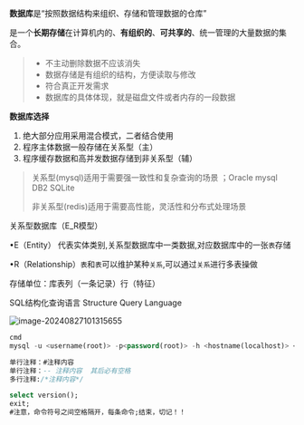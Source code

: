**数据库**是“按照数据结构来组织、存储和管理数据的仓库”

是一个**长期存储**在计算机内的、**有组织的**、**可共享的**、统一管理的大量数据的集合。

> - 不主动删除数据不应该消失
> - 数据存储是有组织的结构，方便读取与修改
> - 符合真正开发需求
> - 数据库的具体体现，就是磁盘文件或者内存的一段数据

**数据库选择**

1. 绝大部分应用采用混合模式，二者结合使用
2. 程序主体数据一般存储在关系型（主）
3. 程序缓存数据和高并发数据存储到非关系型（辅）

> 关系型(mysql)适用于需要强一致性和复杂查询的场景 ；Oracle mysql DB2 SQLite
>
> 非关系型(redis)适用于需要高性能，灵活性和分布式处理场景

关系型数据库（E_R模型）

•E（Entity） 代表实体类别,关系型数据库中一类数据,对应数据库中的一张`表`存储

•R（Relationship）`表`和`表`可以维护某种`关系`,可以通过`关系`进行多表操做

存储单位：库表列（一条记录）行（特征）

SQL结构化查询语言 Structure Query Language

![image-20240827101315655](C:\Users\ASUS\AppData\Roaming\Typora\typora-user-images\image-20240827101315655.png)

```sql
cmd
mysql -u <username(root)> -p<password(root)> -h <hostname(localhost)> <databasename(数据库名称)>

单行注释：#注释内容
单行注释：-- 注释内容  其后必有空格
多行注释:/*注释内容*/

select version();
exit;
#注意，命令符号之间空格隔开，每条命令;结束，切记！！
```

